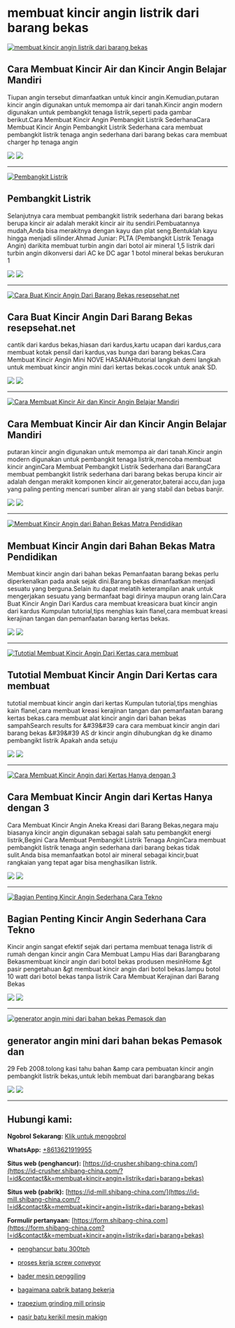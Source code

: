 # membuat kincir angin listrik dari barang bekas

<a href="https://swt.shibang-china.com/?l=id&img&k=membuat+kincir+angin+listrik+dari+barang+bekas" target="_blank">![membuat kincir angin listrik dari barang bekas](http://static.shibang-china.com/all-800x300/1166.jpg)</a>

## Cara Membuat Kincir Air dan Kincir Angin Belajar Mandiri
Tiupan angin tersebut dimanfaatkan untuk kincir angin.Kemudian,putaran kincir angin digunakan untuk memompa air dari tanah.Kincir angin modern digunakan untuk pembangkit tenaga listrik,seperti pada gambar berikut.Cara Membuat Kincir Angin Pembangkit Listrik SederhanaCara Membuat Kincir Angin Pembangkit Listrik Sederhana cara membuat pembangkit listrik tenaga angin sederhana dari barang bekas cara membuat charger hp tenaga angin


<a href="https://whatsapp.shibangsoft.com/WhatsApp.php" target="_blank" title="WhatsApp">![](http://static.shibang-china.com/icon/whatsapp.png)</a> <a href="https://swt.shibang-china.com/?l=id&icon&k=membuat+kincir+angin+listrik+dari+barang+bekas" target="_blank">![](http://static.shibang-china.com/icon/chat-id.png)</a>

---

<a href="https://swt.shibang-china.com/?l=id&img&k=membuat+kincir+angin+listrik+dari+barang+bekas" target="_blank">![Pembangkit Listrik](http://static.shibang-china.com/all-800x300/1265.jpg)</a>

## Pembangkit Listrik
Selanjutnya cara membuat pembangkit listrik sederhana dari barang bekas berupa kincir air adalah merakit kincir air itu sendiri.Pembuatannya mudah,Anda bisa merakitnya dengan kayu dan plat seng.Bentuklah kayu hingga menjadi silinder.Ahmad Juniar: PLTA (Pembangkit Listrik Tenaga Angin) darikita membuat turbin angin dari botol air mineral 1,5 listrik dari turbin angin dikonversi dari AC ke DC agar 1 botol mineral bekas berukuran 1


<a href="https://whatsapp.shibangsoft.com/WhatsApp.php" target="_blank" title="WhatsApp">![](http://static.shibang-china.com/icon/whatsapp.png)</a> <a href="https://swt.shibang-china.com/?l=id&icon&k=membuat+kincir+angin+listrik+dari+barang+bekas" target="_blank">![](http://static.shibang-china.com/icon/chat-id.png)</a>

---

<a href="https://swt.shibang-china.com/?l=id&img&k=membuat+kincir+angin+listrik+dari+barang+bekas" target="_blank">![Cara Buat Kincir Angin Dari Barang Bekas resepsehat.net](http://static.shibang-china.com/all-800x300/106.jpg)</a>

## Cara Buat Kincir Angin Dari Barang Bekas resepsehat.net
cantik dari kardus bekas,hiasan dari kardus,kartu ucapan dari kardus,cara membuat kotak pensil dari kardus,vas bunga dari barang bekas.Cara Membuat Kincir Angin Mini NOVE HASANAHtutorial langkah demi langkah untuk membuat kincir angin mini dari kertas bekas.cocok untuk anak SD.


<a href="https://whatsapp.shibangsoft.com/WhatsApp.php" target="_blank" title="WhatsApp">![](http://static.shibang-china.com/icon/whatsapp.png)</a> <a href="https://swt.shibang-china.com/?l=id&icon&k=membuat+kincir+angin+listrik+dari+barang+bekas" target="_blank">![](http://static.shibang-china.com/icon/chat-id.png)</a>

---

<a href="https://swt.shibang-china.com/?l=id&img&k=membuat+kincir+angin+listrik+dari+barang+bekas" target="_blank">![Cara Membuat Kincir Air dan Kincir Angin Belajar Mandiri](http://static.shibang-china.com/all-800x300/898.jpg)</a>

## Cara Membuat Kincir Air dan Kincir Angin Belajar Mandiri
putaran kincir angin digunakan untuk memompa air dari tanah.Kincir angin modern digunakan untuk pembangkit tenaga listrik,mencoba membuat kincir anginCara Membuat Pembangkit Listrik Sederhana dari BarangCara membuat pembangkit listrik sederhana dari barang bekas berupa kincir air adalah dengan merakit komponen kincir air,generator,baterai accu,dan juga yang paling penting mencari sumber aliran air yang stabil dan bebas banjir.


<a href="https://whatsapp.shibangsoft.com/WhatsApp.php" target="_blank" title="WhatsApp">![](http://static.shibang-china.com/icon/whatsapp.png)</a> <a href="https://swt.shibang-china.com/?l=id&icon&k=membuat+kincir+angin+listrik+dari+barang+bekas" target="_blank">![](http://static.shibang-china.com/icon/chat-id.png)</a>

---

<a href="https://swt.shibang-china.com/?l=id&img&k=membuat+kincir+angin+listrik+dari+barang+bekas" target="_blank">![Membuat Kincir Angin dari Bahan Bekas Matra Pendidikan](http://static.shibang-china.com/all-800x300/1333.jpg)</a>

## Membuat Kincir Angin dari Bahan Bekas Matra Pendidikan
Membuat kincir angin dari bahan bekas Pemanfaatan barang bekas perlu diperkenalkan pada anak sejak dini.Barang bekas dimanfaatkan menjadi sesuatu yang berguna.Selain itu dapat melatih keterampilan anak untuk mengerjakan sesuatu yang bermanfaat bagi dirinya maupun orang lain.Cara Buat Kincir Angin Dari Kardus cara membuat kreasicara buat kincir angin dari kardus Kumpulan tutorial,tips menghias kain flanel,cara membuat kreasi kerajinan tangan dan pemanfaatan barang kertas bekas.


<a href="https://whatsapp.shibangsoft.com/WhatsApp.php" target="_blank" title="WhatsApp">![](http://static.shibang-china.com/icon/whatsapp.png)</a> <a href="https://swt.shibang-china.com/?l=id&icon&k=membuat+kincir+angin+listrik+dari+barang+bekas" target="_blank">![](http://static.shibang-china.com/icon/chat-id.png)</a>

---

<a href="https://swt.shibang-china.com/?l=id&img&k=membuat+kincir+angin+listrik+dari+barang+bekas" target="_blank">![Tutotial Membuat Kincir Angin Dari Kertas cara membuat](http://static.shibang-china.com/all-800x300/1153.jpg)</a>

## Tutotial Membuat Kincir Angin Dari Kertas cara membuat
tutotial membuat kincir angin dari kertas Kumpulan tutorial,tips menghias kain flanel,cara membuat kreasi kerajinan tangan dan pemanfaatan barang kertas bekas.cara membuat alat kincir angin dari bahan bekas sampahSearch results for &#39&#39 cara cara membuat kincir angin dari barang bekas &#39&#39 AS dr kincir angin dihubungkan dg ke dinamo pembangikt listrik Apakah anda setuju


<a href="https://whatsapp.shibangsoft.com/WhatsApp.php" target="_blank" title="WhatsApp">![](http://static.shibang-china.com/icon/whatsapp.png)</a> <a href="https://swt.shibang-china.com/?l=id&icon&k=membuat+kincir+angin+listrik+dari+barang+bekas" target="_blank">![](http://static.shibang-china.com/icon/chat-id.png)</a>

---

<a href="https://swt.shibang-china.com/?l=id&img&k=membuat+kincir+angin+listrik+dari+barang+bekas" target="_blank">![Cara Membuat Kincir Angin dari Kertas Hanya dengan 3](http://static.shibang-china.com/all-800x300/1147.jpg)</a>

## Cara Membuat Kincir Angin dari Kertas Hanya dengan 3
Cara Membuat Kincir Angin Aneka Kreasi dari Barang Bekas,negara maju biasanya kincir angin digunakan sebagai salah satu pembangkit energi listrik,Begini Cara Membuat Pembangkit Listrik Tenaga AnginCara membuat pembangkit listrik tenaga angin sederhana dari barang bekas tidak sulit.Anda bisa memanfaatkan botol air mineral sebagai kincir,buat rangkaian yang tepat agar bisa menghasilkan listrik.


<a href="https://whatsapp.shibangsoft.com/WhatsApp.php" target="_blank" title="WhatsApp">![](http://static.shibang-china.com/icon/whatsapp.png)</a> <a href="https://swt.shibang-china.com/?l=id&icon&k=membuat+kincir+angin+listrik+dari+barang+bekas" target="_blank">![](http://static.shibang-china.com/icon/chat-id.png)</a>

---

<a href="https://swt.shibang-china.com/?l=id&img&k=membuat+kincir+angin+listrik+dari+barang+bekas" target="_blank">![Bagian Penting Kincir Angin Sederhana Cara Tekno](http://static.shibang-china.com/all-800x300/1117.jpg)</a>

## Bagian Penting Kincir Angin Sederhana Cara Tekno
Kincir angin sangat efektif sejak dari pertama membuat tenaga listrik di rumah dengan kincir angin Cara Membuat Lampu Hias dari Barangbarang Bekasmembuat kincir angin dari botol bekas produsen mesinHome &gt pasir pengetahuan &gt membuat kincir angin dari botol bekas.lampu botol 10 watt dari botol bekas tanpa listrik Cara Membuat Kerajinan dari Barang Bekas


<a href="https://whatsapp.shibangsoft.com/WhatsApp.php" target="_blank" title="WhatsApp">![](http://static.shibang-china.com/icon/whatsapp.png)</a> <a href="https://swt.shibang-china.com/?l=id&icon&k=membuat+kincir+angin+listrik+dari+barang+bekas" target="_blank">![](http://static.shibang-china.com/icon/chat-id.png)</a>

---

<a href="https://swt.shibang-china.com/?l=id&img&k=membuat+kincir+angin+listrik+dari+barang+bekas" target="_blank">![generator angin mini dari bahan bekas Pemasok dan](http://static.shibang-china.com/all-800x300/308.jpg)</a>

## generator angin mini dari bahan bekas Pemasok dan
29 Feb 2008.tolong kasi tahu bahan &amp cara pembuatan kincir angin pembangkit listrik bekas,untuk lebih membuat dari barangbarang bekas

<a href="https://whatsapp.shibangsoft.com/WhatsApp.php" target="_blank" title="WhatsApp">![](http://static.shibang-china.com/icon/whatsapp.png)</a> <a href="https://swt.shibang-china.com/?l=id&icon&k=membuat+kincir+angin+listrik+dari+barang+bekas" target="_blank">![](http://static.shibang-china.com/icon/chat-id.png)</a>

---
## Hubungi kami:

**Ngobrol Sekarang:** [Klik untuk mengobrol](https://swt.shibang-china.com?l=id&contact&k=membuat+kincir+angin+listrik+dari+barang+bekas)

**WhatsApp:**  [+8613621919955](https://whatsapp.shibangsoft.com/WhatsApp.php)

**Situs web (penghancur):** [https://id-crusher.shibang-china.com/](https://id-crusher.shibang-china.com/?l=id&contact&k=membuat+kincir+angin+listrik+dari+barang+bekas)

**Situs web (pabrik):** [https://id-mill.shibang-china.com/](https://id-mill.shibang-china.com/?l=id&contact&k=membuat+kincir+angin+listrik+dari+barang+bekas)

**Formulir pertanyaan:** [https://form.shibang-china.com](https://form.shibang-china.com?l=id&contact&k=membuat+kincir+angin+listrik+dari+barang+bekas)

* [penghancur batu 300tph](../34/penghancur%20batu%20300tph.md)

* [proses kerja screw conveyor](../34/proses%20kerja%20screw%20conveyor.md)

* [bader mesin penggiling](../33/bader%20mesin%20penggiling.md)

* [bagaimana pabrik batang bekerja](../33/bagaimana%20pabrik%20batang%20bekerja.md)

* [trapezium grinding mill prinsip](../38/trapezium%20grinding%20mill%20prinsip.md)

* [pasir batu kerikil mesin makign](../33/pasir%20batu%20kerikil%20mesin%20makign.md)
